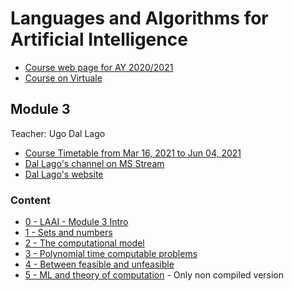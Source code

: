 # Languages and Algorithms for Artificial Intelligence

- [Course web page for AY 2020/2021](https://www.unibo.it/en/teaching/course-unit-catalogue/course-unit/2020/446595)
- [Course on Virtuale](https://virtuale.unibo.it/course/view.php?id=18894)

## Module 3
Teacher: Ugo Dal Lago

- [Course Timetable from Mar 16, 2021 to Jun 04, 2021](https://www.unibo.it/en/teaching/course-unit-catalogue/course-unit/2020/446595/orariolezioni#447782)
- [Dal Lago's channel on MS Stream](https://web.microsoftstream.com/user/81f9b4d0-f39e-4c4a-b627-27312bc73156)
- [Dal Lago's website](http://www.cs.unibo.it/~dallago/)

### Content
* [0 - LAAI - Module 3 Intro](0%20-%20LAAI%20-%20Module%203%20Intro.md)
* [1 - Sets and numbers](1%20-%20Sets%20and%20numbers.md)
* [2 - The computational model](2%20-%20The%20computational%20model.md)
* [3 - Polynomial time computable problems](3%20-%20Polynomial%20time%20computable%20problems.md)
* [4 - Between feasible and unfeasible](4%20-%20Between%20feasible%20and%20unfeasible.md)
* [5 - ML and theory of computation](5%20-%20ML%20and%20theory%20of%20computation.tex.md) - Only non compiled version
